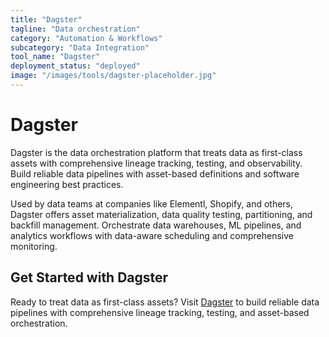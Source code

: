 ```yaml
---
title: "Dagster"
tagline: "Data orchestration"
category: "Automation & Workflows"
subcategory: "Data Integration"
tool_name: "Dagster"
deployment_status: "deployed"
image: "/images/tools/dagster-placeholder.jpg"
---
```


# Dagster

Dagster is the data orchestration platform that treats data as first-class assets with comprehensive lineage tracking, testing, and observability. Build reliable data pipelines with asset-based definitions and software engineering best practices.

Used by data teams at companies like Elementl, Shopify, and others, Dagster offers asset materialization, data quality testing, partitioning, and backfill management. Orchestrate data warehouses, ML pipelines, and analytics workflows with data-aware scheduling and comprehensive monitoring.

## Get Started with Dagster

Ready to treat data as first-class assets? Visit [Dagster](https://dagster.io) to build reliable data pipelines with comprehensive lineage tracking, testing, and asset-based orchestration.